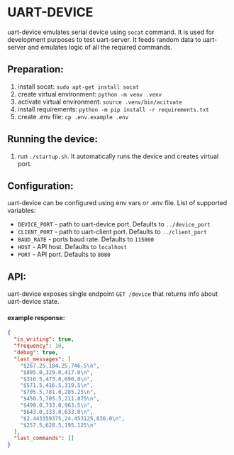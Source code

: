 # UART-DEVICE

uart-device emulates serial device using `socat` command. It is used for development purposes to test uart-server.
It feeds random data to uart-server and emulates logic of all the required commands.

## Preparation:

1. install socat: `sudo apt-get install socat`
2. create virtual environment: `python -m venv .venv`
3. activate virtual environment: `source .venv/bin/acitvate`
4. install requirements: `python -m pip install -r requirements.txt`
5. create .env file: `cp .env.example .env`

## Running the device:

1. run `./startup.sh`. It automatically runs the device and creates virtual port.

## Configuration:

uart-device can be configured using env vars or .env file. List of supported variables:

- `DEVICE_PORT` - path to uart-device port. Defaults to `../device_port`
- `CLIENT_PORT` - path to uart-client port. Defaults to `../client_port`
- `BAUD_RATE` - ports baud rate. Defaults to `115000`
- `HOST` - API host. Defaults to `localhost`
- `PORT` - API port. Defaults to `8080`

## API:

uart-device exposes single endpoint `GET /device` that returns info about uart-device state.

#### example response:
```json
{
  "is_writing": true,
  "frequency": 10,
  "debug": true,
  "last_messages": [
    "$267.25,184.25,746.5\n",
    "$895.0,329.0,417.0\n",
    "$316.5,473.0,690.0\n",
    "$571.5,416.5,319.5\n",
    "$705.5,781.0,285.25\n",
    "$450.5,705.5,211.875\n",
    "$499.0,733.0,963.5\n",
    "$643.0,333.0,633.0\n",
    "$2.443359375,24.453125,836.0\n",
    "$257.5,628.5,195.125\n"
  ],
  "last_commands": []
}
```
